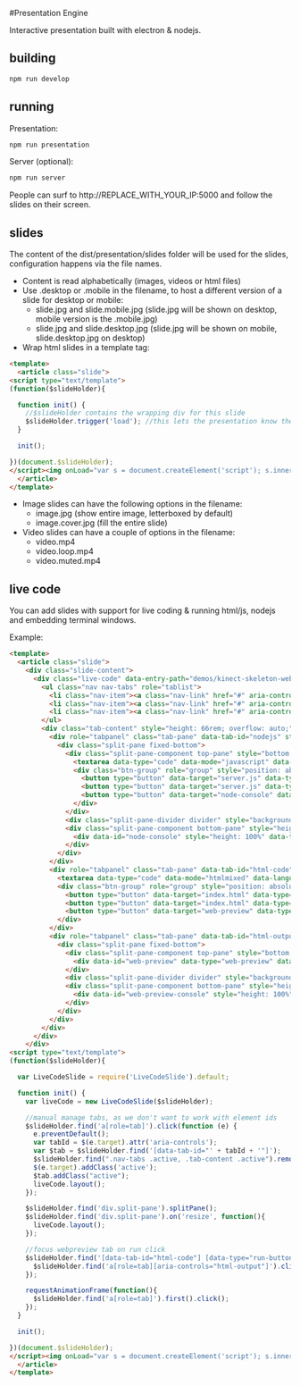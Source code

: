 #Presentation Engine

Interactive presentation built with electron & nodejs.

## building

```bash
npm run develop
```

## running

Presentation:

```bash
npm run presentation
```

Server (optional):

```bash
npm run server
```

People can surf to http://REPLACE_WITH_YOUR_IP:5000 and follow the slides on their screen.


## slides

The content of the dist/presentation/slides folder will be used for the slides, configuration happens via the file names.

- Content is read alphabetically (images, videos or html files)
- Use .desktop or .mobile in the filename, to host a different version of a slide for desktop or mobile:
  - slide.jpg and slide.mobile.jpg (slide.jpg will be shown on desktop, mobile version is the .mobile.jpg)
  - slide.jpg and slide.desktop.jpg (slide.jpg will be shown on mobile, slide.desktop.jpg on desktop)
- Wrap html slides in a template tag:
```html
<template>
  <article class="slide">
<script type="text/template">
(function($slideHolder){

  function init() {
    //$slideHolder contains the wrapping div for this slide
    $slideHolder.trigger('load'); //this lets the presentation know the slide has loaded
  }

  init();

})(document.$slideHolder);
</script><img onLoad="var s = document.createElement('script'); s.innerHTML = this.previousSibling.innerHTML; document.$slideHolder = $(this).closest('.slide-frame'); this.parentNode.appendChild(s);" style="display: none;" src="data:image/gif;base64,R0lGODlhAQABAIAAAP///wAAACH5BAEAAAAALAAAAAABAAEAAAICRAEAOw=="/>
  </article>
</template>
```
- Image slides can have the following options in the filename:
  - image.jpg (show entire image, letterboxed by default)
  - image.cover.jpg (fill the entire slide)
- Video slides can have a couple of options in the filename:
  - video.mp4
  - video.loop.mp4
  - video.muted.mp4

## live code

You can add slides with support for live coding & running html/js, nodejs and embedding terminal windows.

Example:

```html
<template>
  <article class="slide">
    <div class="slide-content">
      <div class="live-code" data-entry-path="demos/kinect-skeleton-websockets" data-output-path="tmp/kinect-skeleton-websockets">
        <ul class="nav nav-tabs" role="tablist">
          <li class="nav-item"><a class="nav-link" href="#" aria-controls="nodejs" role="tab">nodejs</a></li>
          <li class="nav-item"><a class="nav-link" href="#" aria-controls="html-code" role="tab">html code</a></li>
          <li class="nav-item"><a class="nav-link" href="#" aria-controls="html-output" role="tab">html output</a></li>
        </ul>
        <div class="tab-content" style="height: 66rem; overflow: auto;">
          <div role="tabpanel" class="tab-pane" data-tab-id="nodejs" style="position: relative;">
            <div class="split-pane fixed-bottom">
              <div class="split-pane-component top-pane" style="bottom: 3em; margin-bottom: 5px; min-height: 5em;">
                <textarea data-type="code" data-mode="javascript" data-language="javascript" data-file="server.js"></textarea>
                <div class="btn-group" role="group" style="position: absolute; top: 1em; right: 1em; z-index: 10;">
                  <button type="button" data-target="server.js" data-type="reload-button" class="btn btn-secondary"><i class="fa fa-4x fa-refresh"></i></button>
                  <button type="button" data-target="server.js" data-type="save-button" class="btn btn-secondary"><i class="fa fa-4x fa-save"></i></button>
                  <button type="button" data-target="node-console" data-type="run-button" class="btn btn-secondary"><i class="fa fa-4x fa-play"></i></button>
                </div>
              </div>
              <div class="split-pane-divider divider" style="background: #aaa; bottom: 3em; height: 5px;"></div>
              <div class="split-pane-component bottom-pane" style="height: 3em; min-height: 3em;">
                <div data-id="node-console" style="height: 100%" data-type="console" data-file="server.js"></div>
              </div>
            </div>
          </div>
          <div role="tabpanel" class="tab-pane" data-tab-id="html-code" style="position: relative;">
            <textarea data-type="code" data-mode="htmlmixed" data-language="html" data-file="index.html"></textarea>
            <div class="btn-group" role="group" style="position: absolute; top: 1em; right: 1em; z-index: 10;">
              <button type="button" data-target="index.html" data-type="reload-button" class="btn btn-secondary"><i class="fa fa-4x fa-refresh"></i></button>
              <button type="button" data-target="index.html" data-type="save-button" class="btn btn-secondary"><i class="fa fa-4x fa-save"></i></button>
              <button type="button" data-target="web-preview" data-type="run-button" class="btn btn-secondary"><i class="fa fa-4x fa-play"></i></button>
            </div>
          </div>
          <div role="tabpanel" class="tab-pane" data-tab-id="html-output" style="position: relative;">
            <div class="split-pane fixed-bottom">
              <div class="split-pane-component top-pane" style="bottom: 3em; margin-bottom: 5px; min-height: 5em;">
                <div data-id="web-preview" data-type="web-preview" data-console="web-preview-console" data-file="index.html"></div>
              </div>
              <div class="split-pane-divider divider" style="background: #aaa; bottom: 3em; height: 5px;"></div>
              <div class="split-pane-component bottom-pane" style="height: 3em; min-height: 3em;">
                <div data-id="web-preview-console" style="height: 100%" data-type="console"></div>
              </div>
            </div>
          </div>
        </div>
      </div>
    </div>
<script type="text/template">
(function($slideHolder){

  var LiveCodeSlide = require('LiveCodeSlide').default;

  function init() {
    var liveCode = new LiveCodeSlide($slideHolder);

    //manual manage tabs, as we don't want to work with element ids
    $slideHolder.find('a[role=tab]').click(function (e) {
      e.preventDefault();
      var tabId = $(e.target).attr('aria-controls');
      var $tab = $slideHolder.find('[data-tab-id="' + tabId + '"]');
      $slideHolder.find(".nav-tabs .active, .tab-content .active").removeClass("active");
      $(e.target).addClass('active');
      $tab.addClass("active");
      liveCode.layout();
    });

    $slideHolder.find('div.split-pane').splitPane();
    $slideHolder.find('div.split-pane').on('resize', function(){
      liveCode.layout();
    });

    //focus webpreview tab on run click
    $slideHolder.find('[data-tab-id="html-code"] [data-type="run-button"]').on('click', function(){
      $slideHolder.find('a[role=tab][aria-controls="html-output"]').click();
    });

    requestAnimationFrame(function(){
      $slideHolder.find('a[role=tab]').first().click();
    });
  }

  init();

})(document.$slideHolder);
</script><img onLoad="var s = document.createElement('script'); s.innerHTML = this.previousSibling.innerHTML; document.$slideHolder = $(this).closest('.slide-frame'); this.parentNode.appendChild(s);" style="display: none;" src="data:image/gif;base64,R0lGODlhAQABAIAAAP///wAAACH5BAEAAAAALAAAAAABAAEAAAICRAEAOw=="/>
  </article>
</template>
```

